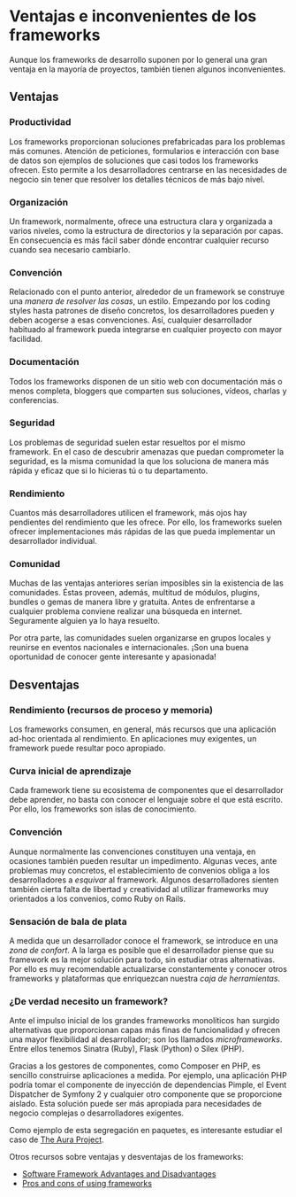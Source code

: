 # Ventajas e inconvenientes de los frameworks

Aunque los frameworks de desarrollo suponen por lo general una gran ventaja en la mayoría de proyectos, también tienen algunos inconvenientes.

## Ventajas

### Productividad
Los frameworks proporcionan soluciones prefabricadas para los problemas más comunes. Atención de peticiones, formularios e interacción con base de datos son ejemplos de soluciones que casi todos los frameworks ofrecen. Esto permite a los desarrolladores centrarse en las necesidades de negocio sin tener que resolver los detalles técnicos de más bajo nivel.

### Organización
Un framework, normalmente, ofrece una estructura clara y organizada a varios niveles, como la estructura de directorios y la separación por capas. En consecuencia es más fácil saber dónde encontrar cualquier recurso cuando sea necesario cambiarlo.

### Convención
Relacionado con el punto anterior, alrededor de un framework se construye una _manera de resolver las cosas_, un estilo. Empezando por los coding styles hasta patrones de diseño concretos, los desarrolladores pueden y deben acogerse a esas convenciones. Así, cualquier desarrollador habituado al framework pueda integrarse en cualquier proyecto con mayor facilidad.

### Documentación
Todos los frameworks disponen de un sitio web con documentación más o menos completa, bloggers que comparten sus soluciones, vídeos, charlas y conferencias.

### Seguridad
Los problemas de seguridad suelen estar resueltos por el mismo framework. En el caso de descubrir amenazas que puedan comprometer la seguridad, es la misma comunidad la que los soluciona de manera más rápida y eficaz que si lo hicieras tú o tu departamento.

### Rendimiento
Cuantos más desarrolladores utilicen el framework, más ojos hay pendientes del rendimiento que les ofrece. Por ello, los frameworks suelen ofrecer implementaciones más rápidas de las que pueda implementar un desarrollador individual.

### Comunidad
Muchas de las ventajas anteriores serían imposibles sin la existencia de las comunidades. Éstas proveen, además, multitud de módulos, plugins, bundles o gemas de manera libre y gratuíta. Antes de enfrentarse a cualquier problema conviene realizar una búsqueda en internet. Seguramente alguien ya lo haya resuelto.

Por otra parte, las comunidades suelen organizarse en grupos locales y reunirse en eventos nacionales e internacionales. ¡Son una buena oportunidad de conocer gente interesante y apasionada!


## Desventajas

### Rendimiento (recursos de proceso y memoria)
Los frameworks consumen, en general, más recursos que una aplicación ad-hoc orientada al rendimiento. En aplicaciones muy exigentes, un framework puede resultar poco apropiado.

### Curva inicial de aprendizaje
Cada framework tiene su ecosistema de componentes que el desarrollador debe aprender, no basta con conocer el lenguaje sobre el que está escrito. Por ello, los frameworks son islas de conocimiento.

### Convención
Aunque normalmente las convenciones constituyen una ventaja, en ocasiones también pueden resultar un impedimento. Algunas veces, ante problemas muy concretos, el establecimiento de convenios obliga a los desarrolladores a _esquivar_ al framework. Algunos desarrolladores sienten también cierta falta de libertad y creatividad al utilizar frameworks muy orientados a los convenios, como Ruby on Rails.

### Sensación de bala de plata
A medida que un desarrollador conoce el framework, se introduce en una _zona de confort_. A la larga es posible que el desarrollador piense que su framework es la mejor solución para todo, sin estudiar otras alternativas. Por ello es muy recomendable actualizarse constantemente y conocer otros frameworks y plataformas que enriquezcan nuestra _caja de herramientas_.

### ¿De verdad necesito un framework?
Ante el impulso inicial de los grandes frameworks monolíticos han surgido alternativas que proporcionan capas más finas de funcionalidad y ofrecen una mayor flexibilidad al desarrollador; son los llamados _microframeworks_. Entre ellos tenemos Sinatra (Ruby), Flask (Python) o Silex (PHP).

Gracias a los gestores de componentes, como Composer en PHP, es sencillo construirse aplicaciones a medida. Por ejemplo, una aplicación PHP podría tomar el componente de inyección de dependencias Pimple, el Event Dispatcher de Symfony 2 y cualquier otro componente que se proporcione aislado. Esta solución puede ser más apropiada para necesidades de negocio complejas o desarrolladores exigentes.

Como ejemplo de esta segregación en paquetes, es interesante estudiar el caso de [The Aura Project](http://auraphp.com/).


Otros recursos sobre ventajas y desventajas de los frameworks:
- [Software Framework Advantages and Disadvantages](http://nagbhushan.wordpress.com/2010/10/03/framework-advantages-and-disadvantages/)
- [Pros and cons of using frameworks](http://www.1stwebdesigner.com/design/pros-cons-frameworks/)
